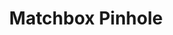 ---
title: Matchbox Pinhole
layout: post
type: link
link_to: http://www.matchboxpinhole.com/
description: Make your own matchbox pinhole camera
tags: 
 - photography
---